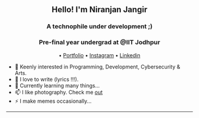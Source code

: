 <h2 align="center">Hello! I'm Niranjan Jangir</h2>
<h3 align="center">A technophile under development ;)</h3>
<h3 align="center">Pre-final year undergrad at @IIT Jodhpur</h3>
<p align="center">
  •
  <a href="https://jangir10.github.io/self.nir/">Portfolio</a> •
  <a href="https://www.instagram.com/jangir10_/">Instagram</a> •
  <a href="https://www.linkedin.com/in/niranjan-jangir-285684236//">Linkedin</a>
</p>


- 🔭 Keenly interested in Programming, Development, Cybersecurity & Arts. 
- 🌱 I love to write (lyrics !!!). 
- 💬 Currently learning many things...
- 📫 I like photography. Check me [out](https://www.instagram.com/soanpapda/)
- ⚡ I make memes occasionally...

-------



      

